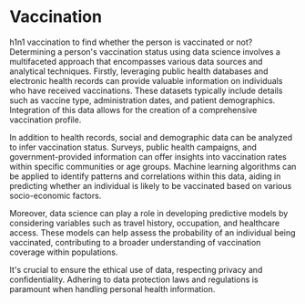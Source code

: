 # Vaccination
h1n1 vaccination to find whether the person is vaccinated or not?
Determining a person's vaccination status using data science involves a multifaceted approach that encompasses various data sources and analytical techniques. Firstly, leveraging public health databases and electronic health records can provide valuable information on individuals who have received vaccinations. These datasets typically include details such as vaccine type, administration dates, and patient demographics. Integration of this data allows for the creation of a comprehensive vaccination profile.

In addition to health records, social and demographic data can be analyzed to infer vaccination status. Surveys, public health campaigns, and government-provided information can offer insights into vaccination rates within specific communities or age groups. Machine learning algorithms can be applied to identify patterns and correlations within this data, aiding in predicting whether an individual is likely to be vaccinated based on various socio-economic factors.

Moreover, data science can play a role in developing predictive models by considering variables such as travel history, occupation, and healthcare access. These models can help assess the probability of an individual being vaccinated, contributing to a broader understanding of vaccination coverage within populations.

It's crucial to ensure the ethical use of data, respecting privacy and confidentiality. Adhering to data protection laws and regulations is paramount when handling personal health information.






